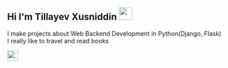 ## Hi I'm Tillayev Xusniddin <img src="https://media.giphy.com/media/hvRJCLFzcasrR4ia7z/giphy.gif"    width="30px">

I make projects about Web Backend Development in Python(Django, Flask) <br/>
I really like to travel and read books

<a href="#"> 
<img src="https://i.pinimg.com/736x/d8/92/d0/d892d0154f2db98f399dc1a1b45a8624.jpg" width="25px">
</a>

